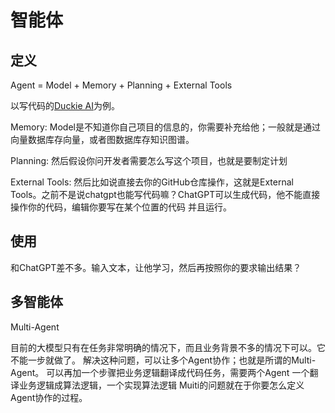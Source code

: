 # 智能体

## 定义

Agent = Model + Memory + Planning + External Tools

以写代码的[Duckie AI](duckie.ai)为例。

Memory: Model是不知道你自己项目的信息的，你需要补充给他；一般就是通过向量数据库存向量，或者图数据库存知识图谱。

Planning: 然后假设你问开发者需要怎么写这个项目，也就是要制定计划

External Tools: 然后比如说直接去你的GitHub仓库操作，这就是External Tools。之前不是说chatgpt也能写代码嘛？ChatGPT可以生成代码，他不能直接操作你的代码，编辑你要写在某个位置的代码 并且运行。

## 使用

和ChatGPT差不多。输入文本，让他学习，然后再按照你的要求输出结果？

## 多智能体

Multi-Agent

目前的大模型只有在任务非常明确的情况下，而且业务背景不多的情况下可以。它不能一步就做了。
解决这种问题，可以让多个Agent协作；也就是所谓的Multi-Agent。
可以再加一个步骤把业务逻辑翻译成代码任务，需要两个Agent 一个翻译业务逻辑成算法逻辑，一个实现算法逻辑
Muiti的问题就在于你要怎么定义Agent协作的过程。
